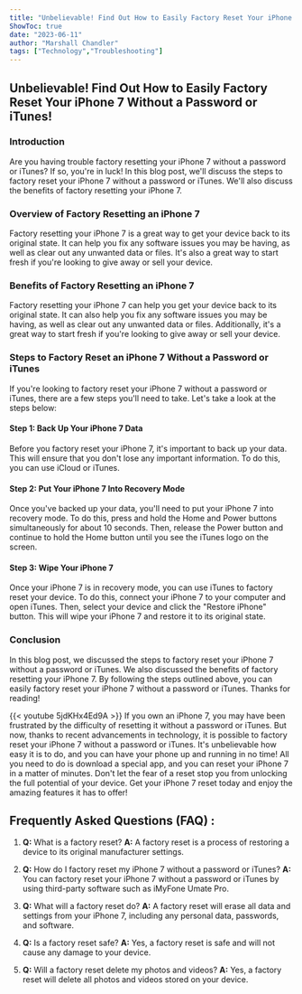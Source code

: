 ```yaml
---
title: "Unbelievable! Find Out How to Easily Factory Reset Your iPhone 7 Without a Password or iTunes!"
ShowToc: true 
date: "2023-06-11"
author: "Marshall Chandler" 
tags: ["Technology","Troubleshooting"]
---
```

## Unbelievable! Find Out How to Easily Factory Reset Your iPhone 7 Without a Password or iTunes!

### Introduction
Are you having trouble factory resetting your iPhone 7 without a password or iTunes? If so, you're in luck! In this blog post, we'll discuss the steps to factory reset your iPhone 7 without a password or iTunes. We'll also discuss the benefits of factory resetting your iPhone 7. 

### Overview of Factory Resetting an iPhone 7
Factory resetting your iPhone 7 is a great way to get your device back to its original state. It can help you fix any software issues you may be having, as well as clear out any unwanted data or files. It's also a great way to start fresh if you're looking to give away or sell your device. 

### Benefits of Factory Resetting an iPhone 7
Factory resetting your iPhone 7 can help you get your device back to its original state. It can also help you fix any software issues you may be having, as well as clear out any unwanted data or files. Additionally, it's a great way to start fresh if you're looking to give away or sell your device. 

### Steps to Factory Reset an iPhone 7 Without a Password or iTunes
If you're looking to factory reset your iPhone 7 without a password or iTunes, there are a few steps you'll need to take. Let's take a look at the steps below: 

#### Step 1: Back Up Your iPhone 7 Data
Before you factory reset your iPhone 7, it's important to back up your data. This will ensure that you don't lose any important information. To do this, you can use iCloud or iTunes. 

#### Step 2: Put Your iPhone 7 Into Recovery Mode
Once you've backed up your data, you'll need to put your iPhone 7 into recovery mode. To do this, press and hold the Home and Power buttons simultaneously for about 10 seconds. Then, release the Power button and continue to hold the Home button until you see the iTunes logo on the screen. 

#### Step 3: Wipe Your iPhone 7
Once your iPhone 7 is in recovery mode, you can use iTunes to factory reset your device. To do this, connect your iPhone 7 to your computer and open iTunes. Then, select your device and click the "Restore iPhone" button. This will wipe your iPhone 7 and restore it to its original state. 

### Conclusion
In this blog post, we discussed the steps to factory reset your iPhone 7 without a password or iTunes. We also discussed the benefits of factory resetting your iPhone 7. By following the steps outlined above, you can easily factory reset your iPhone 7 without a password or iTunes. Thanks for reading!

{{< youtube 5jdKHx4Ed9A >}} 
If you own an iPhone 7, you may have been frustrated by the difficulty of resetting it without a password or iTunes. But now, thanks to recent advancements in technology, it is possible to factory reset your iPhone 7 without a password or iTunes. It's unbelievable how easy it is to do, and you can have your phone up and running in no time! All you need to do is download a special app, and you can reset your iPhone 7 in a matter of minutes. Don't let the fear of a reset stop you from unlocking the full potential of your device. Get your iPhone 7 reset today and enjoy the amazing features it has to offer!

## Frequently Asked Questions (FAQ) :
1. **Q:** What is a factory reset? 
**A:** A factory reset is a process of restoring a device to its original manufacturer settings.

2. **Q:** How do I factory reset my iPhone 7 without a password or iTunes?
**A:** You can factory reset your iPhone 7 without a password or iTunes by using third-party software such as iMyFone Umate Pro.

3. **Q:** What will a factory reset do?
**A:** A factory reset will erase all data and settings from your iPhone 7, including any personal data, passwords, and software.

4. **Q:** Is a factory reset safe?
**A:** Yes, a factory reset is safe and will not cause any damage to your device.

5. **Q:** Will a factory reset delete my photos and videos?
**A:** Yes, a factory reset will delete all photos and videos stored on your device.


